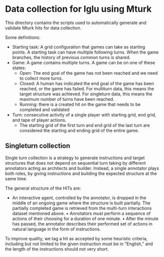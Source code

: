 # Data collection for Iglu using Mturk

This directory contains the scripts used to automatically generate and validate Mturk hits for data collection.

Some definitions:
* Starting task: A grid configuration that games can take as starting points. A starting task can have multiple following turns. When the game branches, the history of previous common turns is shared.
* Game: A game contains multiple turns. A game can be on one of these states:
  * Open: The end goal of the game has not been reached and we need to collect more turns.
  * Closed: A human has indicated the end goal of the game has been reached, or the game has failed.
    For multiturn data, this means the target structure was achieved.
    For singleturn data, this means the maximum number of turns have been reached.
  * Running: there is a created hit on the game that needs to be completed and validated
* Turn: consecutive activity of a single player with starting grid, end grid, and tape of player actions.
  * The starting grid of the first turn and end grid of the last turn are considered the starting and ending grid of the entire game.


## Singleturn collection

Single turn collection is a strategy to generate instructions and target structures that does not depend on sequential turn taking by different annotators acting as architects and builder. Instead, a single annotator plays both roles, by giving instructions and building the expected structure at the same time.

The general structure of the HITs are:

* An interactive agent, controlled by the annotator, is dropped in the middle of an ongoing game where the structure is built partially. The partially completed game is retrieved from the multi-turn interactions
dataset mentioned above.
• Annotators must perform a sequence of actions of their choosing for a duration of one minute.
• After the minute has passed, the annotator describes their performed set of actions in natural language in the form of instructions.

To improve quality, we tag a hit as accepted by some heuristic criteria, including but not limited to the given instruction must be in "English," and the length of the instructions should not very short.
